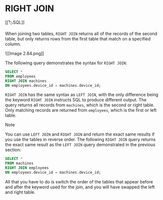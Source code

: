 
# RIGHT JOIN

[[🏷️SQL]]

When joining two tables, `RIGHT JOIN` returns all of the records of the second table, but only returns rows from the first table that match on a specified column.

![[Image 2.84.png]]

The following query demonstrates the syntax for `RIGHT JOIN`:

```sql 
SELECT *
FROM employees
RIGHT JOIN machines 
ON employees.device_id = machines.device_id;
```

`RIGHT JOIN` has the same syntax as `LEFT JOIN`, with the only difference being the keyword `RIGHT JOIN` instructs SQL to produce different output. The query returns all records from `machines`, which is the second or right table. Only matching records are returned from `employees`, which is the first or left table.

> [!note]
> You can use `LEFT JOIN` and `RIGHT JOIN` and return the exact same results if you use the tables in reverse order. The following `RIGHT JOIN` query returns the exact same result as the `LEFT JOIN` query demonstrated in the previous section:

```sql
SELECT *
FROM machines
RIGHT JOIN employees 
ON employees.device_id = machines.device_id;
```

All that you have to do is switch the order of the tables that appear before and after the keyword used for the join, and you will have swapped the left and right table.
